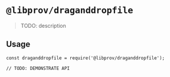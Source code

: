 # `@libprov/draganddropfile`

> TODO: description

## Usage

```
const draganddropfile = require('@libprov/draganddropfile');

// TODO: DEMONSTRATE API
```
